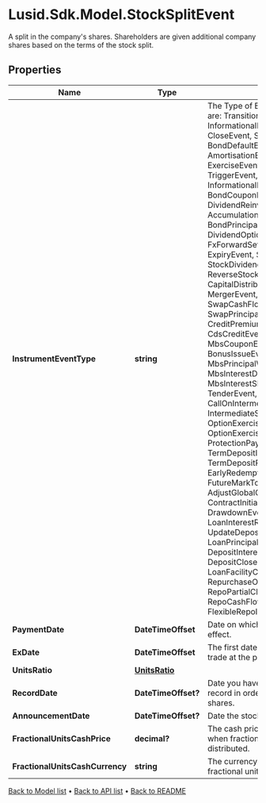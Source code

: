 # Lusid.Sdk.Model.StockSplitEvent
A split in the company's shares. Shareholders are given additional company shares based on the terms of the stock split.

## Properties

Name | Type | Description | Notes
------------ | ------------- | ------------- | -------------
**InstrumentEventType** | **string** | The Type of Event. The available values are: TransitionEvent, InformationalEvent, OpenEvent, CloseEvent, StockSplitEvent, BondDefaultEvent, CashDividendEvent, AmortisationEvent, CashFlowEvent, ExerciseEvent, ResetEvent, TriggerEvent, RawVendorEvent, InformationalErrorEvent, BondCouponEvent, DividendReinvestmentEvent, AccumulationEvent, BondPrincipalEvent, DividendOptionEvent, MaturityEvent, FxForwardSettlementEvent, ExpiryEvent, ScripDividendEvent, StockDividendEvent, ReverseStockSplitEvent, CapitalDistributionEvent, SpinOffEvent, MergerEvent, FutureExpiryEvent, SwapCashFlowEvent, SwapPrincipalEvent, CreditPremiumCashFlowEvent, CdsCreditEvent, CdxCreditEvent, MbsCouponEvent, MbsPrincipalEvent, BonusIssueEvent, MbsPrincipalWriteOffEvent, MbsInterestDeferralEvent, MbsInterestShortfallEvent, TenderEvent, CallOnIntermediateSecuritiesEvent, IntermediateSecuritiesDistributionEvent, OptionExercisePhysicalEvent, OptionExerciseCashEvent, ProtectionPayoutCashFlowEvent, TermDepositInterestEvent, TermDepositPrincipalEvent, EarlyRedemptionEvent, FutureMarkToMarketEvent, AdjustGlobalCommitmentEvent, ContractInitialisationEvent, DrawdownEvent, LoanInterestRepaymentEvent, UpdateDepositAmountEvent, LoanPrincipalRepaymentEvent, DepositInterestPaymentEvent, DepositCloseEvent, LoanFacilityContractRolloverEvent, RepurchaseOfferEvent, RepoPartialClosureEvent, RepoCashFlowEvent, FlexibleRepoInterestPaymentEvent | 
**PaymentDate** | **DateTimeOffset** | Date on which the stock split takes effect. | [optional] 
**ExDate** | **DateTimeOffset** | The first date on which the shares will trade at the post-split price. | [optional] 
**UnitsRatio** | [**UnitsRatio**](UnitsRatio.md) |  | 
**RecordDate** | **DateTimeOffset?** | Date you have to be the holder of record in order to receive the additional shares. | [optional] 
**AnnouncementDate** | **DateTimeOffset?** | Date the stock split was announced. | [optional] 
**FractionalUnitsCashPrice** | **decimal?** | The cash price per unit paid in lieu when fractional units can not be distributed. | [optional] 
**FractionalUnitsCashCurrency** | **string** | The currency of the cash paid in lieu of fractional units. | [optional] 

[Back to Model list](../README.md#documentation-for-models) &#8226; [Back to API list](../README.md#documentation-for-api-endpoints) &#8226; [Back to README](../README.md)

